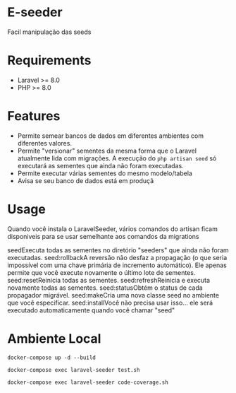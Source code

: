 # E-seeder


Facil manipulação das seeds

Requirements
============

- Laravel >= 8.0
- PHP >= 8.0

Features
============

- Permite semear bancos de dados em diferentes ambientes com diferentes valores.
- Permite "versionar" sementes da mesma forma que o Laravel atualmente lida com migrações. A execução do ```php artisan seed``` só executará as sementes que ainda não foram executadas.
- Permite executar várias sementes do mesmo modelo/tabela
- Avisa se seu banco de dados está em produçã

Usage
============
Quando você instala o LaravelSeeder, vários comandos do artisan ficam disponiveis para se usar semelhante aos comandos da migrations

<tabela>
<tr><td>seed</td><td>Executa todas as sementes no diretório "seeders" que ainda não foram executadas.</td></tr>
<tr><td>seed:rollback</td><td>A reversão não desfaz a propagação (o que seria impossível com uma chave primária de incremento automático). Ele apenas permite que você execute novamente o último lote de sementes.</td></tr>
<tr><td>seed:reset</td><td>Reinicia todas as sementes.</td></tr>
<tr><td>seed:refresh</td><td>Reinicia e executa novamente todas as sementes.</td></tr>
<tr><td>seed:status</td><td>Obtém o status de cada propagador migrável.</td></tr>
<tr><td>seed:make</td><td>Cria uma nova classe seed no ambiente que você especificar.</td></tr>
<tr><td>seed:install</td><td>Você não precisa usar isso... ele será executado automaticamente quando você chamar "seed"</td></tr>
</table>

Ambiente Local
============

```
docker-compose up -d --build
```

```
docker-compose exec laravel-seeder test.sh
```

```
docker-compose exec laravel-seeder code-coverage.sh
```
